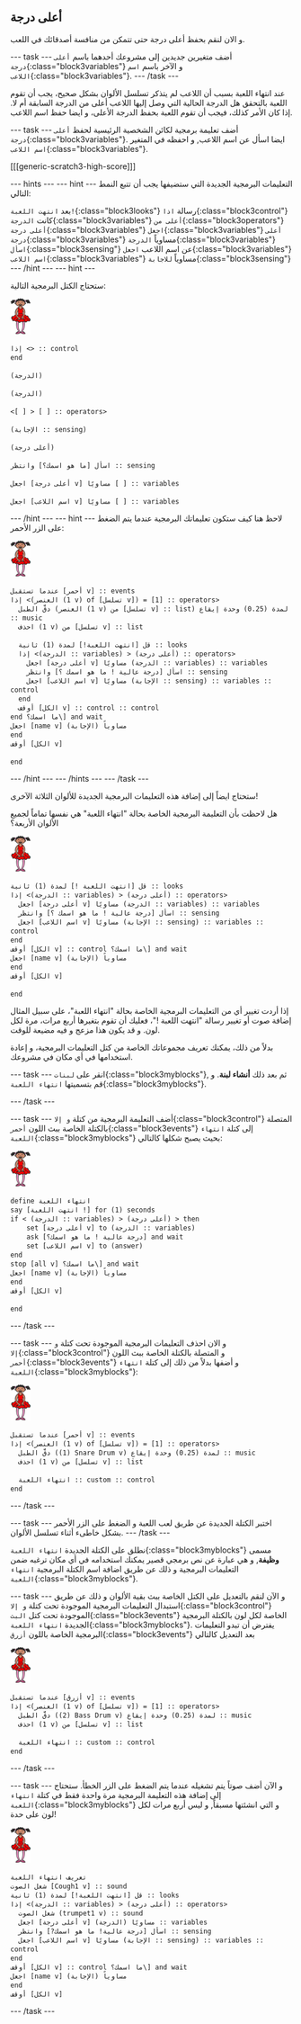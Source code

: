 ## أعلى درجة

و الان لنقم بحفظ أعلى درجة حتى تتمكن من منافسة أصدقائك في اللعب.

--- task --- أضف متغيرين جديدين إلى مشروعك أحدهما باسم `أعلى درجة`{:class="block3variables"} و الآخر باسم `اسم اللاعب`{:class="block3variables"}. --- /task ---

عند انتهاء اللعبة بسبب أن اللاعب لم يتذكر تسلسل الألوان بشكل صحيح، يجب أن تقوم اللعبة بالتحقق هل الدرجة الحالية التي وصل إليها اللاعب أعلى من الدرجة السابقة أم لا. إذا كان الأمر كذلك، فيجب أن تقوم اللعبة بحفظ الدرجة الأعلى، و ايضا حفظ اسم اللاعب.

--- task --- أضف تعليمة برمجية لكائن الشخصية الرئيسية لحفظ `أعلى درجة`{:class="block3variables"}. ايضا اسأل عن اسم اللاعب, و احفظه في المتغير `اسم اللاعب`{:class="block3variables"}.

[[[generic-scratch3-high-score]]]

--- hints ---
 --- hint --- التعليمات البرمجية الجديدة التي ستضيفها يجب أن تتبع النمط التالي:

بعد `انتهت اللعبة!`{:class="block3looks"} رسالة `اذا`{:class="block3control"} كانت `الدرجة`{:class="block3variables"} `أعلى من`{:class="block3operators"} `أعلى درجة`{:class="block3variables"} `اجعل`{:class="block3variables"} `أعلى درجة`{:class="block3variables"} مساوياً `الدرجة`{:class="block3variables"} `اسأل`{:class="block3sensing"} عن اسم اللاعب `اجعل`{:class="block3variables"} ` اسم اللاعب`{:class="block3variables"} مساوياً `للاجابة`{:class="block3sensing"}
--- /hint ---
 --- hint ---

ستحتاج الكتل البرمجية التالية:

![راقصة البالية](images/ballerina.png)

```blocks3
إذا <> :: control
end

(الدرجة)

(الدرجة)

<[ ] > [ ] :: operators>

(الإجابة :: sensing)

(أعلى درجة)

اسأل [ما هو اسمك؟] وانتظر :: sensing

اجعل [أعلى درجة v] مساويًا [ ] :: variables

اجعل [اسم اللاعب v] مساويًا [ ] :: variables 
```

--- /hint --- --- hint --- لاحظ هنا كيف ستكون تعليماتك البرمجية عندما يتم الضغط على الزر الأحمر:

![راقصة البالية](images/ballerina.png)

```blocks3
عندما تستقبل [أحمر v] :: events
إذا <(العنصر (1 v) of [تسلسل v]) = [1] :: operators> 
  دقَّ الطبل (العنصر (1 v) من [تسلسل v] :: list) لمدة (0.25) وحدة إيقاع :: music
  احذف (1 v) من [تسلسل v] :: list

  قل [انتهت اللعبة!] لمدة (1) ثانية :: looks
  إذا <(الدرجة :: variables) > (أعلى درجة) :: operators> 
    اجعل [أعلى درجة v] مساويًا (الدرجة :: variables) :: variables
    اسأل [درجة عالية ! ما هو اسمك ؟] وانتظر :: sensing
    اجعل [اسم اللاعب v] مساويًا (الإجابة :: sensing) :: variables :: control
  end
  أوقف [الكل v] :: control :: control
end ما اسمك؟\] and wait
اجعل [name v] مساوياً (الإجابة)
end
أوقف [الكل v]

end
```

--- /hint --- --- /hints --- --- /task ---

ستحتاج ايضاً إلى إضافة هذه التعليمات البرمجية الجديدة للألوان الثلاثة الآخرى!

هل لاحظت بأن التعليمة البرمجية الخاصة بحالة "انتهاء اللعبة" هي نفسها تماماً لجميع الألوان الأربعة؟

![راقصة البالية](images/ballerina.png)

```blocks3
قل [انتهت اللعبة !] لمدة (1) ثانية :: looks
إذا <(الدرجة :: variables) > (أعلى درجة) :: operators> 
  اجعل [أعلى درجة v] مساويًا (الدرجة :: variables) :: variables
  اسأل [درجة عالية ! ما هو اسمك ؟] وانتظر :: sensing
  اجعل [اسم اللاعب v] مساويًا (الإجابة :: sensing) :: variables :: control
end
أوقف [الكل v] :: control ما اسمك؟\] and wait
اجعل [name v] مساوياً (الإجابة)
end
أوقف [الكل v]

end
```

إذا أردت تغيير أي من التعليمات البرمجية الخاصة بحالة "انتهاء اللعبة"، على سبيل المثال إضافة صوت أو تغيير رسالة "انتهت اللعبة !"، فعليك أن تقوم بتغيرها أربع مرات، مرة لكل لون. و قد يكون هذا مزعج و فيه مضيعة للوقت.

بدلاً من ذلك، يمكنك تعريف مجموعاتك الخاصة من كتل التعليمات البرمجية، و إعادة استخدامها في أي مكان في مشروعك.

--- task --- انقر على `لبنات`{:class="block3myblocks"}, ثم بعد ذلك **أنشاء لبنة**. و قم بتسميتها `انتهاء اللعبة`{:class="block3myblocks"}.

--- /task ---

--- task --- أضف التعليمة البرمجية من كتلة `و إلا`{:class="block3control"} المتصلة بالكتلة الخاصة ببث اللون `أحمر`{:class="block3events"} إلى كتلة `انتهاء اللعبة`{:class="block3myblocks"} بحيث يصبح شكلها كالتالي:

![راقصة البالية](images/ballerina.png)

```blocks3
define انتهاء اللعبة
say [انتهت اللعبة !] for (1) seconds
if < (الدرجة :: variables) > (أعلى درجة) > then
    set [أعلى درجة v] to (الدرجة :: variables)
    ask [درجة عالية ! ما هو اسمك؟] and wait
    set [اسم اللاعب v] to (answer)
end
stop [all v] ما اسمك؟\] and wait
اجعل [name v] مساوياً (الإجابة)
end
أوقف [الكل v]

end
```

--- /task ---

--- task --- و الان احذف التعليمات البرمجية الموجودة تحت كتلة `و إلا`{:class="block3control"} و المتصلة بالكتلة الخاصة ببث اللون `أحمر`{:class="block3events"} و أضفها بدلاً من ذلك إلى كتلة `انتهاء اللعبة`{:class="block3myblocks"}:

![راقصة البالية](images/ballerina.png)

```blocks3
عندما تستقبل [أحمر v] :: events
إذا <(العنصر (1 v) of [تسلسل v]) = [1] :: operators> 
  دقَّ الطبل ((1) Snare Drum v) لمدة (0.25) وحدة إيقاع :: music
  احذف (1 v) من [تسلسل v] :: list

  انتهاء اللعبة :: custom :: control
end
```

--- /task ---

--- task --- اختبر الكتلة الجديدة عن طريق لعب اللعبة و الضغط على الزر الأحمر بشكل خاطىء أثناء تسلسل الألوان. --- /task ---

نطلق على الكتلة الجديدة `انتهاء اللعبة`{:class="block3myblocks"} مسمى **وظيفة**, و هي عبارة عن نص برمجي قصير يمكنك استخدامه في أي مكان ترغبه ضمن التعليمات البرمجية و ذلك عن طريق اضافة اسم الكتلة البرمجية `انتهاء اللعبة`{:class="block3myblocks"}.

--- task --- و الآن لنقم بالتعديل على الكتل الخاصة ببث بقية الألوان و ذلك عن طريق استبدال التعليمات البرمجية الموجودة تحت كتلة `و إلا`{:class="block3control"} الموجودة تحت كتل `البث`{:class="block3events"} الخاصة لكل لون بالكتلة البرمجية الجديدة `انتهاء اللعبة`{:class="block3myblocks"}. يفترض أن تبدو التعليمات البرمجية الخاصة باللون `أزرق`{:class="block3events"} بعد التعديل كالتالي

![راقصة البالية](images/ballerina.png)

```blocks3
عندما تستقبل [أزرق v] :: events
إذا <(العنصر (1 v) of [تسلسل v]) = [1] :: operators> 
  دقَّ الطبل ((2) Bass Drum v) لمدة (0.25) وحدة إيقاع :: music
  احذف (1 v) من [تسلسل v] :: list

  انتهاء اللعبة :: custom :: control
end
```

--- /task ---

--- task --- و الآن أضف صوتاً يتم تشغيله عندما يتم الضغط على الزر الخطأ. ستحتاج إلى إضافة هذه التعليمة البرمجية مرة واحدة فقط في كتلة `انتهاء اللعبة`{:class="block3myblocks"} و التي انشئتها مسبقاً, و ليس أربع مرات لكل لون على حدة!

![راقصة البالية](images/ballerina.png)

```blocks3
تعريف انتهاء اللعبة
شغل الصوت [Cough1 v] :: sound
قل [انتهت اللعبة!] لمدة (1) ثانية :: looks
إذا <(الدرجة :: variables) > (أعلى درجة) :: operators> 
  شغل الصوت (trumpet1 v) :: sound
  اجعل [أعلى درجة v] مساويًا (الدرجة) :: variables
  اسأل [درجة عالية! ما هو اسمك?] وانتظر :: sensing
  اجعل [اسم اللاعب v] مساويًا (الإجابة :: sensing) :: variables :: control
end
أوقف [الكل v] :: control ما اسمك؟\] and wait
اجعل [name v] مساوياً (الإجابة)
end
أوقف [الكل v]
```

--- /task ---